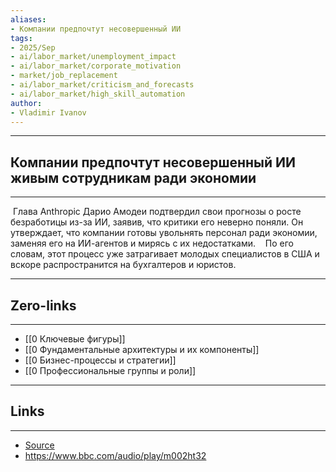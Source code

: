 ```yaml
---
aliases: 
- Компании предпочтут несовершенный ИИ
tags:
- 2025/Sep
- ai/labor_market/unemployment_impact
- ai/labor_market/corporate_motivation
- market/job_replacement
- ai/labor_market/criticism_and_forecasts
- ai/labor_market/high_skill_automation
author:
- Vladimir Ivanov
---
```

-----
## Компании предпочтут несовершенный ИИ живым сотрудникам ради экономии 
-----
 Глава Anthropic Дарио Амодеи подтвердил свои прогнозы о росте безработицы из-за ИИ, заявив, что критики его неверно поняли. Он утверждает, что компании готовы увольнять персонал ради экономии, заменяя его на ИИ-агентов и мирясь с их недостатками. 
 
 По его словам, этот процесс уже затрагивает молодых специалистов в США и вскоре распространится на бухгалтеров и юристов.

---
## Zero-links
---
- [[0 Ключевые фигуры]]
- [[0 Фундаментальные архитектуры и их компоненты]]
- [[0 Бизнес-процессы и стратегии]]
- [[0 Профессиональные группы и роли]]

---
## Links
---
- [Source](https://t.me/turboproject/2063)
- https://www.bbc.com/audio/play/m002ht32